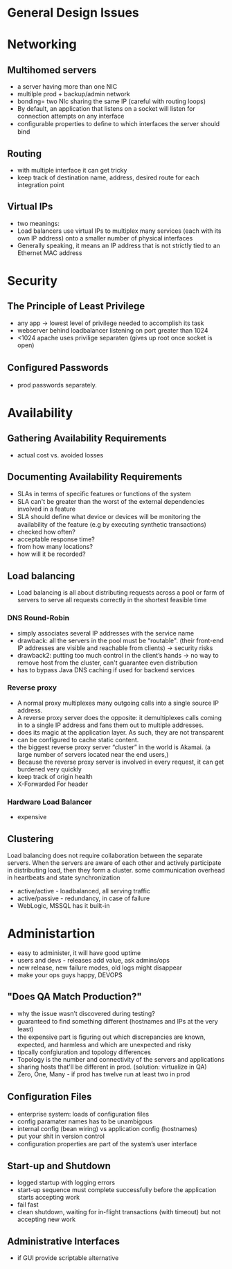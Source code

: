 # General Design Issues

# Networking

## Multihomed servers

* a server having more than one NIC
* multilple prod + backup/admin network
* bonding= two NIc sharing the same IP (careful with routing loops)
* By default, an application that listens on a socket will listen for connection attempts on any interface
* conﬁgurable properties to deﬁne to which interfaces the server should
bind

## Routing

* with multiple interface it can get tricky
* keep track of destination name, address, desired route for each integration point

## Virtual IPs

* two meanings:
* Load balancers use virtual IPs to multiplex many services (each with its own IP address) onto a smaller number of physical interfaces
* Generally speaking, it means an IP address that is not strictly tied to an Ethernet MAC address

# Security

## The Principle of Least Privilege

* any app -> lowest level of privilege needed to accomplish its task
* webserver behind loadbalancer listening on port greater than 1024
* <1024 apache uses privilige separaten (gives up root once socket is open)

## Conﬁgured Passwords

* prod passwords separately.

# Availability

## Gathering Availability Requirements
* actual cost vs. avoided losses

## Documenting Availability Requirements
* SLAs in terms of speciﬁc features or functions of the system
* SLA can't be greater than the worst of the external dependencies involved in a feature
* SLA should deﬁne what device or devices will be monitoring the availability of the feature (e.g by executing synthetic transactions)
* checked how often?
* acceptable response time?
* from how many locations?
* how will it be recorded?

## Load balancing
* Load balancing is all about distributing requests across a pool or farm of servers to serve all requests correctly in the shortest feasible time

### DNS Round-Robin
* simply associates several IP addresses with the service name
* drawback: all the servers in the pool must be “routable". (their front-end IP addresses are visible and reachable from clients) -> security risks
* drawback2: putting too much control in the client’s hands -> no way to remove host from the cluster, can't guarantee even distribution
* has to bypass Java DNS caching if used for backend services

### Reverse proxy
* A normal proxy multiplexes many outgoing calls into a single source IP address.
* A reverse proxy server does the opposite: it demultiplexes calls coming in to a single IP address and fans them out to multiple addresses.
* does its magic at the application layer. As such, they are not transparent
* can be configured to cache static content.
* the biggest reverse proxy server “cluster” in the world is Akamai. (a large
number of servers located near the end users,)
* Because the reverse proxy server is involved in every request, it can
get burdened very quickly
* keep track of origin health
* X-Forwarded For header

### Hardware Load Balancer
* expensive


## Clustering

Load balancing does not require collaboration between the separate servers. When the servers are aware of each other and actively participate in distributing load, then they form a cluster. some communication overhead in heartbeats and state synchronization

* active/active - loadbalanced, all serving traffic
* active/passive - redundancy, in case of failure
* WebLogic, MSSQL has it built-in

# Administartion

* easy to administer, it will have good uptime
* users and devs - releases add value, ask admins/ops
* new release, new failure modes, old logs might disappear
* make your ops guys happy, DEVOPS

## "Does QA Match Production?"
* why the issue wasn’t discovered during testing?
* guaranteed to ﬁnd something different (hostnames and IPs at the very least)
* the expensive part is ﬁguring out which discrepancies are known, expected, and harmless and which are unexpected and risky
* tipcally confgiuration and topology differences
* Topology is the number and connectivity of the servers and applications
* sharing hosts that'll be different in prod. (solution: virtualize in QA)
* Zero, One, Many - if prod has twelve run at least two in prod

## Conﬁguration Files
* enterprise system: loads of configuration files
* config paramater names has to be unambigous
* internal config (bean wiring) vs application config (hostnames)
* put your shit in version control
* conﬁguration properties are part of the system’s user interface

## Start-up and Shutdown
* logged startup with logging errors
* start-up sequence must complete successfully before the application starts accepting work
* fail fast
* clean shutdown, waiting for in-flight transactions (with timeout) but not accepting new work

## Administrative Interfaces
* if GUI provide scriptable alternative
